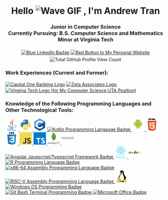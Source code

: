 <h1 align="center">Hello 
    <img src="https://media.giphy.com/media/hvRJCLFzcasrR4ia7z/giphy.gif" alt="Wave GIF" width="30" height="30"/>
    , I'm Andrew Tran
</h1>
<h3 align="center">Junior in Computer Science<br/>Currently Pursuing: B.S. Computer Science and Mathematics Minor at Virginia Tech</h3>

<div id="top_images_and_links">
    <p align="center">
        <a href="https://www.linkedin.com/in/andrew-tran-a15760205/" target="_blank" rel="noreferrer"><img align="middle" src="https://img.shields.io/badge/LinkedIn-blue?style=for-the-badge&logo=linkedin&logoColor=white" alt="Blue LinkedIn Badge"/></a>
        <a href="https://andrewtran03.github.io/" target="_blank" rel="noreferrer"><img align="middle" src="https://img.shields.io/badge/Personal_Website-red?style=for-the-badge&logoColor=white" alt="Red Button to My Personal Website"/></a>
        <br/>
        <img align="middle" src="https://komarev.com/ghpvc/?username=AndrewTran03&style=flat-square&color=blue" alt="Total GitHub Profile View Count"/>
    </p>
</div>

<div id="work_experiences_and_logos">
    <h3 align="left">Work Experiences (Current and Former):</h3>
    <p align="left">
        <a href="https://www.capitalonecareers.com/" target="_blank" rel="noreferrer"><img align="center" src="https://tse1.mm.bing.net/th?id=OIP.N3EYFYJudoJLpcjMcsdPkQHaHa&pid=Api&P=0" alt="Capital One Banking Logo" width="40" height="40"/></a>
        <a href="https://www.zai.com/#!/" target="_blank" rel="noreferrer"><img align="center" src="https://media.glassdoor.com/sqll/1464469/zeta-associates-squarelogo-1536056437732.png" alt="Zeta Associates Logo" width="40" height="40"/></a> 
        <a href="https://hosting.cs.vt.edu/uta/" target="_blank" rel="noreferrer"><img align="center" src="https://www.underconsideration.com/brandnew/archives/virginia_tech_logo_color.png" alt="Virginia Tech Logo (for My Computer Science UTA Position)" width="40" height="40"/></a>
    </p>
</div>

<div id="programming_languages_and_other_tech_tool_badges">
    <h3 align="left">Knowledge of the Following Programming Languages and Other Technological Tools:</h3>
        <p align="left">
            <a href="https://www.java.com" target="_blank" rel="noreferrer">
                <img src="https://raw.githubusercontent.com/devicons/devicon/master/icons/java/java-original.svg" alt="Java Programming Langugage Badge" width="40" height="40"/>
            </a>
            <a href="https://www.python.org" target="_blank" rel="noreferrer">
                <img src="https://raw.githubusercontent.com/devicons/devicon/master/icons/python/python-original.svg" alt="Python Programming Langauge Badge" width="40" height="40"/>
            </a>
            <a href="https://www.cprogramming.com/" target="_blank" rel="noreferrer">
                <img src="https://raw.githubusercontent.com/devicons/devicon/master/icons/c/c-original.svg" alt="C Programming Language Badge" width="40" height="40"/>
            </a>
            <a href="https://kotlinlang.org" target="_blank" rel="noreferrer">
                <img src="https://www.vectorlogo.zone/logos/kotlinlang/kotlinlang-icon.svg" alt="Kotlin Programming Langauge Badge" width="40" height="40"/>
            </a>
            <a href="https://developer.android.com" target="_blank" rel="noreferrer">
                <img src="https://raw.githubusercontent.com/devicons/devicon/master/icons/android/android-original-wordmark.svg" alt="Android Technology Badge" width="40" height="40"/>
            </a>
            <a href="https://www.w3.org/html/" target="_blank" rel="noreferrer">
                <img src="https://raw.githubusercontent.com/devicons/devicon/master/icons/html5/html5-original-wordmark.svg" alt="HTML5 Programming Language Badge" width="40" height="40"/>
            </a>
            <a href="https://www.w3schools.com/css/" target="_blank" rel="noreferrer">
                <img src="https://raw.githubusercontent.com/devicons/devicon/master/icons/css3/css3-original-wordmark.svg" alt="CSS3 Programming Langauge Badge" width="40" height="40"/>
            </a>
            <a href="https://developer.mozilla.org/en-US/docs/Web/JavaScript" target="_blank" rel="noreferrer">
                <img src="https://raw.githubusercontent.com/devicons/devicon/master/icons/javascript/javascript-original.svg" alt="JavaScript Programming Language Badge" width="40" height="40"/>
            </a>
            <a href="https://www.typescriptlang.org/docs/" target="_blank" rel="noreferrer">
                <img src="https://raw.githubusercontent.com/devicons/devicon/master/icons/typescript/typescript-original.svg" alt="TypeScript Programming Language Badge" width="40" height="40"/>
            </a>
            <a href="https://www.mongodb.com/" target="_blank" rel="noreferrer">
                <img src="https://raw.githubusercontent.com/devicons/devicon/master/icons/mongodb/mongodb-original-wordmark.svg" alt="MongoDB JavaScript Framework Badge" width="40" height="40"/>
            </a>
            <a href="https://expressjs.com" target="_blank" rel="noreferrer">
                <img src="https://raw.githubusercontent.com/devicons/devicon/master/icons/express/express-original-wordmark.svg" alt="Express.js JavaScript Framework Badge" width="40" height="40"/>
            </a>
            <a href="https://angular.io" target="_blank" rel="noreferrer">
                <img src="https://angular.io/assets/images/logos/angular/angular.svg" alt="Angular Javascript/Typescript Framework Badge" width="40" height="40"/>
            </a>
            <a href="https://reactjs.org/" target="_blank" rel="noreferrer">
                <img src="https://raw.githubusercontent.com/devicons/devicon/master/icons/react/react-original-wordmark.svg" alt="React.js Javascript/Typescript Framework Badge" width="40" height="40"/>
            </a>
            <a href="https://nodejs.org" target="_blank" rel="noreferrer">
                <img src="https://raw.githubusercontent.com/devicons/devicon/master/icons/nodejs/nodejs-original-wordmark.svg" alt="Node.js Javascript Framework Badge" width="40" height="40"/>
            </a>
            <a href="https://www.r-project.org/other-docs.html" target="_blank" rel="noreferrer">
                <img src="https://workingnation.com/wp-content/uploads/2018/05/R_logo.svg_.png" alt="R Programming Language Badge" width="40" height="40"/>
            </a>
            <a href="https://docs.oracle.com/cd/E19641-01/802-1948/802-1948.pdf" target="_blank" rel="noreferrer">
                <img src="https://cn.ubuntu.com/static/img/internet-of-things/X86-512.png" alt="x86-64 Assembly Programming Language Badge" width="40" height="40">
            </a>
            <a href="https://riscv.org/learn/" target="_blank" rel="noreferrer">
                <img src="https://zhwu95.gallerycdn.vsassets.io/extensions/zhwu95/riscv/0.0.7/1588386880562/Microsoft.VisualStudio.Services.Icons.Default" alt="RISC-V Assembly Programming Language Badge" width="40" height="40"/>
            </a>
            <a href="https://www.linux.org/" target="_blank" rel="noreferrer">
                <img src="https://raw.githubusercontent.com/devicons/devicon/master/icons/linux/linux-original.svg" alt="Linux Terminal Programming Badge" width="40" height="40"/>
            </a>
            <a href="https://learn.microsoft.com/en-us/windows/" target="_blank" rel="noreferrer">
                <img src="https://tse1.mm.bing.net/th?id=OIP.YtCUp0BuRKZZp3WY96-NAQHaHa&pid=Api&P=0" alt="Windows OS Programming Badge" width="40" height="40"/>
            </a>
            <a href="https://git-scm.com/downloads" target="_blank" rel="noreferrer">
                <img src="https://tse4.mm.bing.net/th?id=OIP.KuZdLXaqLfpz-UUU6sH1PQHaHa&pid=Api&P=0" alt="Git Bash Terminal Programming Badge" width="40" height="40"/>
            </a>
            <a href="https://www.office.com/" target="_blank" rel="noreferrer">
                <img src="https://tse3.mm.bing.net/th?id=OIP.m0k8In7Z4-4jdeyO417lgAHaHa&pid=Api&P=0" alt="Microsoft Office Badge" width="40" height="40">
            </a>
        </p>
    </h3>
</div>
